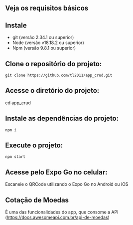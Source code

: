 ## Veja os requisitos básicos

## Instale

- git (versão 2.34.1 ou superior)
- Node (versão v18.18.2 ou superior)
- Npm (versão 9.8.1 ou superior)


## Clone o repositório do projeto:

`git clone https://github.com/tl2011/app_crud.git`

## Acesse o diretório do projeto:

cd app_crud

## Instale as dependências do projeto:

`npm i`


## Execute o projeto:

`npm start`

## Acesse pelo Expo Go no celular:

Escaneie o QRCode utilizando o Expo Go no Android ou iOS

## Cotação de Moedas

É uma das funcionalidades do app, que consome a API (https://docs.awesomeapi.com.br/api-de-moedas)
